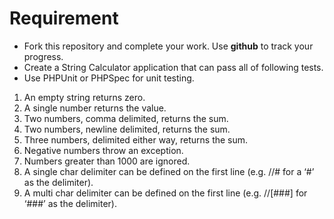 # Requirement
- Fork this repository and complete your work. Use **github** to track your progress.
- Create a String Calculator application that can pass all of following tests.
- Use PHPUnit or PHPSpec for unit testing.

1. An empty string returns zero.
2. A single number returns the value.
3. Two numbers, comma delimited, returns the sum.
4. Two numbers, newline delimited, returns the sum.
5. Three numbers, delimited either way, returns the sum.
6. Negative numbers throw an exception.
7. Numbers greater than 1000 are ignored.
8. A single char delimiter can be defined on the first line (e.g. //# for a ‘#’ as the delimiter).
9. A multi char delimiter can be defined on the first line (e.g. //[###] for ‘###’ as the delimiter).


